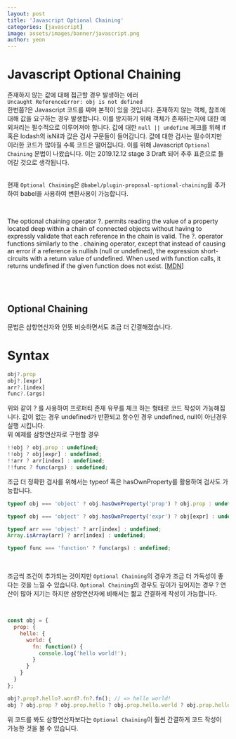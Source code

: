 ```yaml
---
layout: post
title: 'Javascript Optional Chaining'
categories: [javascript]
image: assets/images/banner/javascript.png
author: yeon
---
```


# Javascript Optional Chaining

존재하지 않는 값에 대해 접근할 경우 발생하는 에러 <br> `Uncaught ReferenceError: obj is not defined` <br>
한번쯤?은 Javascript 코드를 짜며 본적이 있을 것입니다. 존재하지 않는 객체, 참조에 대해 값을 요구하는 경우 발생합니다. 이를 방지하기 위해 객체가 존재하는지에 대한 예외처리는 필수적으로 이루어져야 합니다. 값에 대한 `null || undefine` 체크를 위해 if 혹은 lodash의 isNil과 값은 검사 구문들이 들어갑니다. 값에 대한 검사는 필수이지만 이러한 코드가 많아질 수록 코드은 떨어집니다. 이를 위해 Javascript `Optional Chaining` 문법이 나왔습니다. 이는 2019.12.12 stage 3 Draft 되어 추후 표준으로 들어갈 것으로 생각됩니다. <br><br>

현재 `Optional Chaining`은 `@babel/plugin-proposal-optional-chaining`을 추가하여 babel을 사용하여 변환사용이 가능합니다. <br>

<br>

The optional chaining operator ?. permits reading the value of a property located deep within a chain of connected objects without having to expressly validate that each reference in the chain is valid. The ?. operator functions similarly to the . chaining operator, except that instead of causing an error if a reference is nullish (null or undefined), the expression short-circuits with a return value of undefined. When used with function calls, it returns undefined if the given function does not exist. [[MDN](https://developer.mozilla.org/en-US/docs/Web/JavaScript/Reference/Operators/Optional_chaining)] <br>

<br><br>

## Optional Chaining

문법은 삼항연산자와 언뜻 비슷하면서도 조금 더 간결해졌습니다. <br>

# Syntax

```javascript
obj?.prop
obj?.[expr]
arr?.[index]
func?.(args)
```

위와 같이 ? 를 사용하여 프로퍼티 존재 유무를 체크 하는 형태로 코드 작성이 가능해집니다. 값이 없는 경우 undefined가 반환되고 함수인 경우 undefined, null이 아닌경우 실행 시킵니다. <br>
위 예제를 삼항연산자로 구현할 경우

```javascript
!!obj ? obj.prop : undefined;
!!obj ? obj[expr] : undefined;
!!arr ? arr[index] : undefined;
!!func ? func(args) : undefined;
```

조금 더 정확한 검사를 위해서는 typeof 혹은 hasOwnProperty를 활용하여 검사도 가능합니다. <br>

```javascript
typeof obj === 'object' ? obj.hasOwnProperty('prop') ? obj.prop : undefined;

typeof obj === 'object' ? obj.hasOwnProperty('expr') ? obj[expr] : undefined;

typeof arr === 'object' ? arr[index] : undefined;
Array.isArray(arr) ? arr[index] : undefined;

typeof func === 'function' ? func(args) : undefined;
```

<br>

조금씩 조건이 추가되는 것이지만 `Optional Chaining`의 경우가 조금 더 가독성이 좋다는 것을 느낄 수 있습니다. `Optional Chaining`의 경우도 깊이가 깊어지는 경우 ? 연산이 많아 지기는 하지만 삼항연산자에 비해서는 짧고 간결하게 작성이 가능합니다.

<br>

```javascript
const obj = {
  prop: {
    hello: {
      world: {
        fn: function() {
          console.log('hello world!');
        }
      }
    }
  }
};

obj?.prop?.hello?.word?.fn?.fn(); // => hello world!
obj ? obj.prop ? obj.prop.hello ? obj.prop.hello.world ? obj.prop.hello.world.fn ? obj.prop.hello.world.fn() : undefined;
```

위 코드를 봐도 삼항연산자보다는 `Optional Chaining`이 훨씬 간결하게 코드 작성이 가능한 것을 볼 수 있습니다.

<br><br><br>

